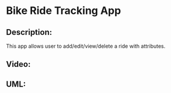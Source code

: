 # Bike Ride Tracking App

## Description:
 This app allows user to add/edit/view/delete a ride with attributes. 
 
## Video:

## UML:
